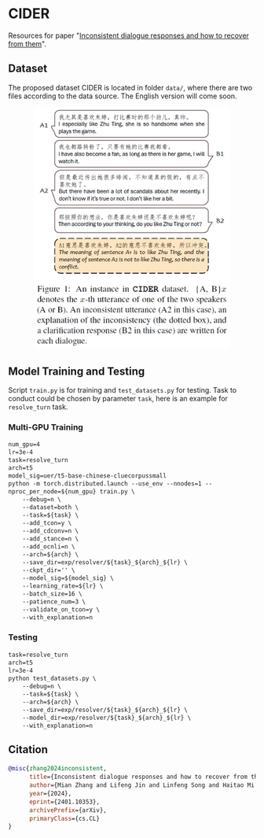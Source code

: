 
# CIDER
 Resources for paper "[Inconsistent dialogue responses and how to recover from them]()".

## Dataset
The proposed dataset CIDER is located in folder `data/`, where there are two files according to the data source. The English version will come soon.

<div align="center"> 
<img src="inst.png" alt="image" width="400" height="auto" class="center"></div>

## Model Training and Testing
Script `train.py` is for training and `test_datasets.py` for testing. Task to conduct could be chosen by parameter `task`, here is an example for `resolve_turn` task.
### Multi-GPU Training
```shell
num_gpu=4
lr=3e-4
task=resolve_turn
arch=t5
model_sig=uer/t5-base-chinese-cluecorpussmall
python -m torch.distributed.launch --use_env --nnodes=1 --nproc_per_node=${num_gpu} train.py \
    --debug=n \
    --dataset=both \
    --task=${task} \
    --add_tcon=y \
    --add_cdconv=n \
    --add_stance=n \
    --add_ocnli=n \
    --arch=${arch} \
    --save_dir=exp/resolver/${task}_${arch}_${lr} \
    --ckpt_dir='' \
    --model_sig=${model_sig} \
    --learning_rate=${lr} \
    --batch_size=16 \
    --patience_num=3 \
    --validate_on_tcon=y \
    --with_explanation=n
```
### Testing

```shell
task=resolve_turn
arch=t5
lr=3e-4
python test_datasets.py \
    --debug=n \
    --task=${task} \
    --arch=${arch} \
    --save_dir=exp/resolver/${task}_${arch}_${lr} \
    --model_dir=exp/resolver/${task}_${arch}_${lr} \
    --with_explanation=n
```

## Citation
```bib
@misc{zhang2024inconsistent,
      title={Inconsistent dialogue responses and how to recover from them}, 
      author={Mian Zhang and Lifeng Jin and Linfeng Song and Haitao Mi and Dong Yu},
      year={2024},
      eprint={2401.10353},
      archivePrefix={arXiv},
      primaryClass={cs.CL}
}
```

